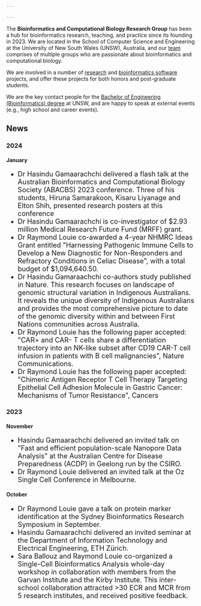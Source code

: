 ```yaml
---

---
```


The **Bioinformatics and Computational Biology Research Group** has been a hub for bioinformatics research, teaching, and practice since its founding in 2023. We are located in the School of Computer Science and Engineering at the University of New South Wales (UNSW), Australia, and our [team](../people) comprises of multiple groups who are passionate about bioinformatics and computational biology. 

We are involved in a number of [research](../projects) and [bioinformatics software](../resources) projects, and offer these projects for both honors and post-graduate students. 

We are the key contact people for the [Bachelor of Engineering (Bioinformatics) degree](../teaching/) at UNSW, and are happy to speak at external events (e.g., high school and career events). 

<h2>News</h2>

<h3>2024</h3>

<h4>January</h4>

<ul style="font-size:18px;">
  <li> Dr Hasindu Gamaarachchi delivered a flash talk at the Australian Bioinformatics and Computational Biology Society (ABACBS) 2023 conference. Three of his students, Hiruna Samarakoon, Kisaru Liyanage and Elton Shih, presented research posters at this conference</li>
  <li> Dr Hasindu Gamaarachchi is co-investigator of $2.93 million Medical Research Future Fund (MRFF) grant.</li>
  <li> Dr Raymond Louie co-awarded a 4-year NHMRC Ideas Grant entitled "Harnessing Pathogenic Immune Cells to Develop a New Diagnostic for Non-Responders and Refractory Conditions in Celiac Disease", with a total budget of $1,094,640.50.</li>
  <li> Dr Hasindu Gamaraachchi co-authors study published in Nature. This research focuses on landscape of genomic structural variation in Indigenous Australians. It reveals the unique diversity of Indigenous Australians and provides the most comprehensive picture to date of the genomic diversity within and between First Nations communities across Australia.</li>
  <li> Dr Raymond Louie has the following paper accepted: "CAR+ and CAR- T cells share a differentiation trajectory into an NK-like subset after CD19 CAR-T cell infusion in patients with B cell malignancies",  Nature Communications.
  <li> Dr Raymond Louie has the following paper accepted: "Chimeric Antigen Receptor T Cell Therapy Targeting Epithelial Cell Adhesion Molecule in Gastric Cancer: Mechanisms of Tumor Resistance", Cancers</li>
</ul style="font-size:18px;">


<h3>2023</h3>

<h4>November</h4>

<ul style="font-size:18px;">
  <li> Hasindu Gamaarachchi delivered an invited talk on "Fast and efficient population-scale Nanopore Data Analysis" at the Australian Centre for Disease Preparedness (ACDP) in Geelong run by the CSIRO.</li>
  <li> Dr Raymond Louie delivered an invited talk at the Oz Single Cell Conference in Melbourne.</li>
</ul style="font-size:18px;">

<h4>October</h4>

<ul style="font-size:18px;">

  <li> Dr Raymond Louie gave a talk on protein marker identification at the Sydney Bioinformatics Research Symposium in September.</li>
  <li> Hasindu Gamaarachchi delivered an invited seminar at the Department of Information Technology and Electrical Engineering, ETH Zürich.</li>
  <li> Sara Ballouz and Raymond Louie co-organized a Single-Cell Bioinformatics Analysis whole-day workshop in collaboration with members from the Garvan Institute and the Kirby Institute. This inter-school collaboration attracted >30 ECR and MCR from 5 research institutes, and received positive feedback.</li>
</ul style="font-size:18px;">

 
